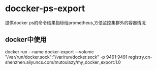 # doccker-ps-export
提供docker ps的命令结果指标给prometheus,方便监控集群外的容器情况

## docker中使用
docker run --name docker-export --volume "/var/run/docker.sock":"/var/run/docker.sock" -p 9491:9491 registry.cn-shenzhen.aliyuncs.com/mutoulazy/my_docker_export:1.0
